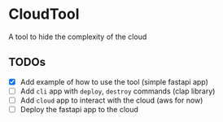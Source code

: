 # CloudTool

A tool to hide the complexity of the cloud

## TODOs

- [x] Add example of how to use the tool (simple fastapi app)
- [ ] Add `cli` app with `deploy`, `destroy` commands (clap library)
- [ ] Add `cloud` app to interact with the cloud (aws for now)
- [ ] Deploy the fastapi app to the cloud
